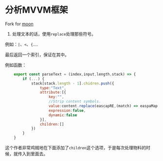 # 分析MVVM框架

Fork for [moon](https://github.com/kbrsh/moon)


1. 处理文本的话，使用`replace`处理那些符号。

例如：`|`、`<`、`{`....

最后返回一个索引，保证在其中。

例如函数：

```js
    export const parseText = (index,input,length,stack) => {
        if (...) {
            stack[stack.length - 1].chidren.push({
                type:"Text",
                attribute:[{
                    key:"",
                    //Strip content symbols.
                    value:content.replace(eascapRE,(match) => easpaMap[math]),
                    expression:false,
                    dynamic:false
                }],
                children:[]
            })
        }
    }
```

这个作者非常鸡贼地在下面添加了`children`这个选项，于是每次处理物料的时候，就传入到里面去。